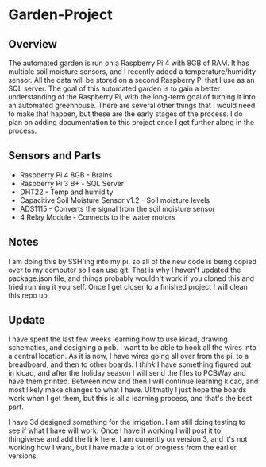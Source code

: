 # Garden-Project

## Overview

The automated garden is run on a Raspberry Pi 4 with 8GB of RAM. It has multiple soil moisture sensors, and I recently added a temperature/humidity sensor. All the data will be stored on a second Raspberry Pi that I use as an SQL server. The goal of this automated garden is to gain a better understanding of the Raspberry Pi, with the long-term goal of turning it into an automated greenhouse. There are several other things that I would need to make that happen, but these are the early stages of the process. I do plan on adding documentation to this project once I get further along in the process.

## Sensors and Parts

-   Raspberry Pi 4 8GB - Brains
-   Raspberry Pi 3 B+ - SQL Server
-   DHT22 - Temp and humidity
-   Capacitive Soil Moisture Sensor v1.2 - Soil moisture levels
-   ADS1115 - Converts the signal from the soil moisture sensor
-   4 Relay Module - Connects to the water motors

## Notes

I am doing this by SSH'ing into my pi, so all of the new code is being copied over to my computer so I can use git. That is why I haven't updated the package.json file, and things probably wouldn't work if you cloned this and tried running it yourself. Once I get closer to a finished project I will clean this repo up.

## Update

I have spent the last few weeks learning how to use kicad, drawing schematics, and designing a pcb. I want to be able to hook all the wires into a central location. As it is now, I have wires going all over from the pi, to a breadboard, and then to other boards. I _think_ I have something figured out in kicad, and after the holiday season I will send the files to PCBWay and have them printed. Between now and then I will continue learning kicad, and most likely make changes to what I have. Ulitmatly I just hope the boards work when I get them, but this is all a learning process, and that's the best part.

I have 3d designed something for the irrigation. I am still doing testing to see if what I have will work. Once I have it working I will post it to thingiverse and add the link here. I am currently on version 3, and it's not working how I want, but I have made a lot of progress from the earlier versions.
